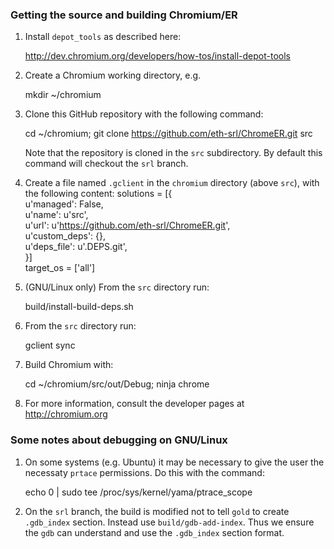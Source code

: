 ### Getting the source and building Chromium/ER

1. Install `depot_tools` as described here:

    http://dev.chromium.org/developers/how-tos/install-depot-tools

1. Create a Chromium working directory, e.g.

    mkdir ~/chromium

1. Clone this GitHub repository with the following command:

    cd ~/chromium; git clone https://github.com/eth-srl/ChromeER.git src

    Note that the repository is cloned in the `src` subdirectory. By default this command will checkout the `srl` branch.

1. Create a file named `.gclient` in the `chromium` directory (above `src`), with the following content:
   solutions = [{ <br>
        u'managed': False,  <br>
        u'name': u'src', <br>
        u'url': u'https://github.com/eth-srl/ChromeER.git',  <br>
        u'custom_deps': {},  <br>
        u'deps_file': u'.DEPS.git',  <br>
    }]<br>
    target_os = ['all']

1. (GNU/Linux only) From the `src` directory run:
   
    build/install-build-deps.sh

1. From the `src` directory run: 
    
    gclient sync

1. Build Chromium with:
    
    cd ~/chromium/src/out/Debug; ninja chrome

1. For more information, consult the developer pages at http://chromium.org

### Some notes about debugging on GNU/Linux

1. On some systems (e.g. Ubuntu) it may be necessary to give the user the necessaty `prtace` permissions. Do this with the command:

    echo 0 | sudo tee /proc/sys/kernel/yama/ptrace_scope

1. On the `srl` branch, the build is modified not to tell `gold` to create `.gdb_index` section. Instead use `build/gdb-add-index`. Thus we ensure the `gdb` can understand and use the `.gdb_index` section format.
